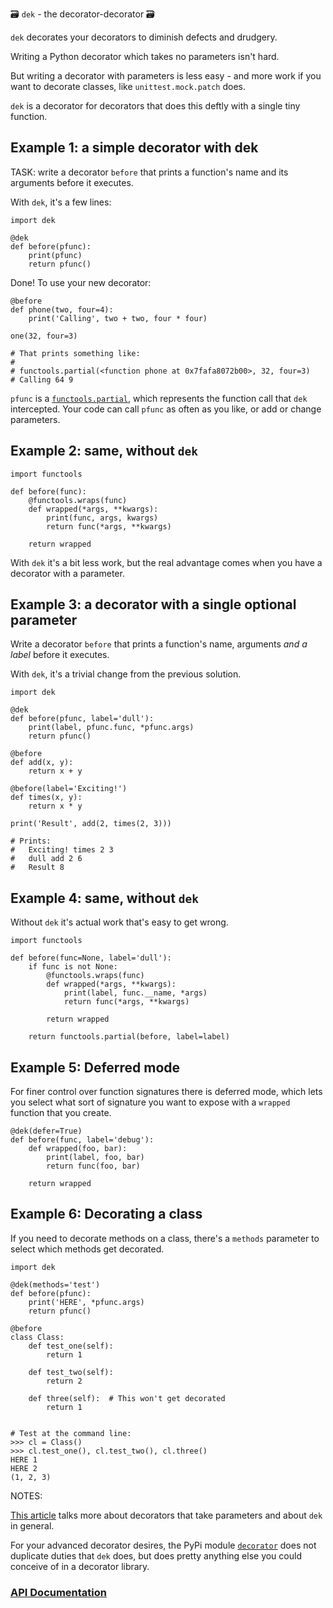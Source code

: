 🗃 `dek` - the decorator-decorator 🗃

`dek` decorates your decorators to diminish defects and drudgery.

Writing a Python decorator which takes no parameters isn't hard.

But writing a decorator with parameters is less easy - and more work
if you want to decorate classes, like `unittest.mock.patch` does.

`dek` is a decorator for decorators that does this deftly with a
single tiny function.

## Example 1: a simple decorator with dek

TASK: write a decorator `before` that prints a function's name and its
arguments before it executes.

With `dek`, it's a few lines:

    import dek

    @dek
    def before(pfunc):
        print(pfunc)
        return pfunc()

Done! To use your new decorator:

    @before
    def phone(two, four=4):
        print('Calling', two + two, four * four)

    one(32, four=3)

    # That prints something like:
    #
    # functools.partial(<function phone at 0x7fafa8072b00>, 32, four=3)
    # Calling 64 9

`pfunc` is a [`functools.partial`](
https://docs.python.org/3/library/functools.html#functools.partial),
which represents the function call that `dek` intercepted.  Your code
can call `pfunc` as often as you like, or add or change parameters.

## Example 2: same, without `dek`

    import functools

    def before(func):
        @functools.wraps(func)
        def wrapped(*args, **kwargs):
            print(func, args, kwargs)
            return func(*args, **kwargs)

        return wrapped

With `dek` it's a bit less work, but the real advantage comes when you have
a decorator with a parameter.

## Example 3: a decorator with a single optional parameter

Write a decorator `before` that prints a function's name, arguments
_and a label_ before it executes.

With `dek`, it's a trivial change from the previous solution.

    import dek

    @dek
    def before(pfunc, label='dull'):
        print(label, pfunc.func, *pfunc.args)
        return pfunc()

    @before
    def add(x, y):
        return x + y

    @before(label='Exciting!')
    def times(x, y):
        return x * y

    print('Result', add(2, times(2, 3)))

    # Prints:
    #   Exciting! times 2 3
    #   dull add 2 6
    #   Result 8


## Example 4: same, without `dek`

Without `dek` it's actual work that's easy to get wrong.

    import functools

    def before(func=None, label='dull'):
        if func is not None:
            @functools.wraps(func)
            def wrapped(*args, **kwargs):
                print(label, func.__name, *args)
                return func(*args, **kwargs)

            return wrapped

        return functools.partial(before, label=label)


## Example 5: Deferred mode

For finer control over function signatures there is deferred mode, which
lets you select what sort of signature you want to expose with a `wrapped`
function that you create.

    @dek(defer=True)
    def before(func, label='debug'):
        def wrapped(foo, bar):
            print(label, foo, bar)
            return func(foo, bar)

        return wrapped

## Example 6: Decorating a class

If you need to decorate methods on a class, there's a `methods` parameter to
select which methods get decorated.


    import dek

    @dek(methods='test')
    def before(pfunc):
        print('HERE', *pfunc.args)
        return pfunc()

    @before
    class Class:
        def test_one(self):
            return 1

        def test_two(self):
            return 2

        def three(self):  # This won't get decorated
            return 1


    # Test at the command line:
    >>> cl = Class()
    >>> cl.test_one(), cl.test_two(), cl.three()
    HERE 1
    HERE 2
    (1, 2, 3)

NOTES:

[This article](https://medium.com/p/1277a9ed34dc/) talks more about
decorators that take parameters and about `dek` in general.

For your advanced decorator desires, the PyPi module
[`decorator`](https://github.com/micheles/decorator/blob/master/docs/documentation.md) does not duplicate duties that `dek` does, but does
pretty anything else you could conceive of in a decorator library.


### [API Documentation](https://rec.github.io/dek#dek--api-documentation)

